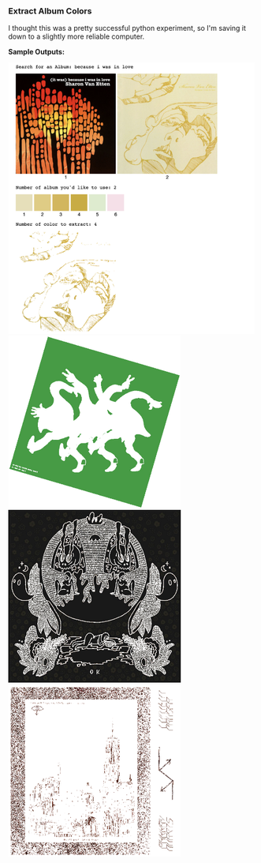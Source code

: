 ### Extract Album Colors

I thought this was a pretty successful python experiment, so I'm saving it down to a slightly more reliable computer.

**Sample Outputs:**

<img src="https://github.com/erinachavez/experiments/blob/master/extract_album_colors/samples/because_i_was_in_love.png" width="500px" />
<img src="https://github.com/erinachavez/experiments/blob/master/extract_album_colors/samples/wide_awake.png" width="350px" />
<img src="https://github.com/erinachavez/experiments/blob/master/extract_album_colors/samples/ok_3.png" width="350px" />
<img src="https://github.com/erinachavez/experiments/blob/master/extract_album_colors/samples/content_nausea.png" width="350px" />
